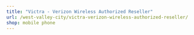 ```yaml
---
title: "Victra - Verizon Wireless Authorized Reseller"
url: /west-valley-city/victra-verizon-wireless-authorized-reseller/
shop: mobile phone
---
```

